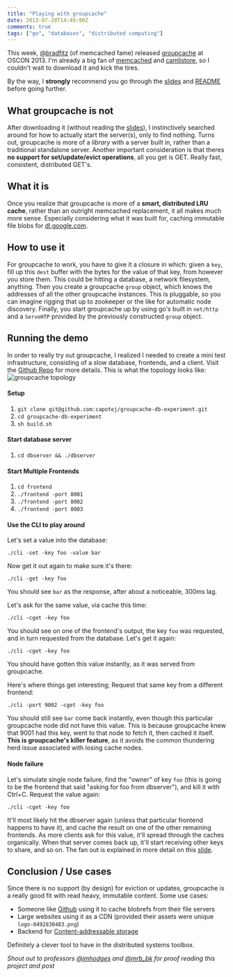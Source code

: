 ```yaml
---
title: "Playing with groupcache"
date: 2013-07-28T14:49:00Z
comments: true
tags: ["go", "databases", "distributed computing"]
---
```


This week, [@bradfitz](http://twitter.com/bradfitz) (of memcached fame) released [groupcache](http://github.com/golang/groupcache) at OSCON 2013. I'm already a big fan of [memcached](http://memcached) and [camlistore](http://camlistore.org), so I couldn't wait to download it and kick the tires.

<!--more-->

By the way, I **strongly** recommend you go through the [slides](http://talks.golang.org/2013/oscon-dl.slide#1) and [README](http://github.com/golang/groupcache) before going further.

## What groupcache is not
After downloading it (without reading the [slides](http://talks.golang.org/2013/oscon-dl.slide#1)), I instinctively searched around for how to actually start the server(s), only to find nothing. Turns out, groupcache is more of a _library_ with a server built in, rather than a traditional standalone server. Another important consideration is that theres **no support for set/update/evict operations**, all you get is GET. Really fast, consistent, distributed GET's.

## What it is
Once you realize that groupcache is more of a **smart, distributed LRU cache**, rather than an outright memcached replacement, it all makes much more sense. Especially considering what it was built for, caching immutable file blobs for [dl.google.com](http://dl.google.com).

## How to use it
For groupcache to work, you have to give it a closure in which: given a ```key```, fill up this ```dest``` buffer with the bytes for the value of that key, from however you store them. This could be hitting a database, a network filesystem, anything. Then you create a groupcache ```group``` object, which knows the addresses of all the other groupcache instances. This is pluggable, so you can imagine rigging that up to zookeeper or the like for automatic node discovery. Finally, you start groupcache up by using go's built in ```net/http``` and a ```ServeHTP``` provided by the previously constructed ```group``` object.

## Running the demo
In order to really try out groupcache, I realized I needed to create a mini test infrastructure, consisting of a slow database, frontends, and a client. Visit the [Github Repo](http://github.com/capotej/groupcache-db-experiment) for more details. This is what the topology looks like:
![groupcache topology](https://raw.github.com/capotej/groupcache-db-experiment/master/topology.png)

#### Setup
1. ```git clone git@github.com:capotej/groupcache-db-experiment.git```
2. ```cd groupcache-db-experiment```
3. ```sh build.sh```

#### Start database server
1. ```cd dbserver && ./dbserver```

#### Start Multiple Frontends
1. ```cd frontend```
2. ```./frontend -port 8001```
3. ```./frontend -port 8002```
4. ```./frontend -port 8003```

#### Use the CLI to play around

Let's set a value into the database:

    ./cli -set -key foo -value bar

Now get it out again to make sure it's there:

    ./cli -get -key foo

You should see ```bar``` as the response, after about a noticeable, 300ms lag.

Let's ask for the same value, via cache this time:

    ./cli -cget -key foo

You should see on one of the frontend's output, the key ```foo``` was requested, and in turn requested from the database. Let's get it again:

    ./cli -cget -key foo

You should have gotten this value instantly, as it was served from groupcache.

Here's where things get interesting; Request that same key from a different frontend:

    ./cli -port 9002 -cget -key foo

You should still see ```bar``` come back instantly, even though this particular groupcache node did not have this value. This is because groupcache knew that 9001 had this key, went to that node to fetch it, then cached it itself. **This is groupcache's killer feature**, as it avoids the common thundering herd issue associated with losing cache nodes.

#### Node failure
Let's simulate single node failure, find the "owner" of key ```foo``` (this is going to be the frontend that said "asking for foo from dbserver"), and kill it with Ctrl+C. Request the value again:

    ./cli -cget -key foo

It'll most likely hit the dbserver again (unless that particular frontend happens to have it), and cache the result on one of the other remaining frontends. As more clients ask for this value, it'll spread through the caches organically. When that server comes back up, it'll start receiving other keys to share, and so on. The fan out is explained in more detail on this [slide](http://talks.golang.org/2013/oscon-dl.slide#47).

## Conclusion / Use cases
Since there is no support (by design) for eviction or updates, groupcache is a really good fit with read heavy, immutable content. Some use cases:

   * Someone like [Github](http://github.com) using it to cache blobrefs from their file servers
   * Large websites using it as a CDN (provided their assets were unique ```logo-0492830483.png```)
   * Backend for [Content-addressable storage](http://en.wikipedia.org/wiki/Content-addressable_storage)

Definitely a clever tool to have in the distributed systems toolbox.

_Shout out to professors [@jmhodges](http://twitter.com/jmhodges) and [@mrb_bk](http://twitter.com/mrb_bk) for proof reading this project and post_
